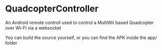 # QuadcopterController
An Android remote controll used to control a MultiWii based Quadcopter over Wi-Fi via a websocket

You can build the source yourself, or you can find the APK inside the app/ folder
